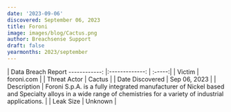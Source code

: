 ```yaml
---
date: '2023-09-06'
discovered: September 06, 2023
title: Foroni
image: images/blog/Cactus.png
author: Breachsense Support
draft: false
yearmonths: 2023/september
---
```



| Data Breach Report
------------:     |:-------------:    | :-----:|
| Victim      | foroni.com      | 
| Threat Actor      | Cactus      | 
| Date Discovered      | Sep 06, 2023      | 
| Description      | Foroni S.p.A. is a fully integrated manufacturer of Nickel based and Specialty alloys in a wide range of chemistries for a variety of industrial applications.      | 
| Leak Size      | Unknown      | 

